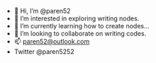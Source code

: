 - 👋 Hi, I’m @paren52
- 👀 I’m interested in exploring writing nodes.
- 🌱 I’m currently learning how to create nodes...
- 💞️ I’m looking to collaborate on writing codes.
- 📫 paren52@outlook.com
- Twitter @paren5252
<!---
paren52/paren52 is a ✨ special ✨ repository because its `README.md` (this file) appears on your GitHub profile.
You can click the Preview link to take a look at your changes.
--->
